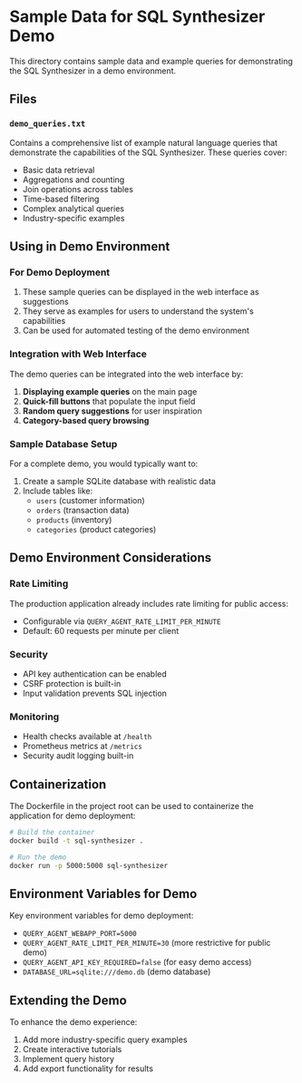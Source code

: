# Sample Data for SQL Synthesizer Demo

This directory contains sample data and example queries for demonstrating the SQL Synthesizer in a demo environment.

## Files

### `demo_queries.txt`
Contains a comprehensive list of example natural language queries that demonstrate the capabilities of the SQL Synthesizer. These queries cover:

- Basic data retrieval
- Aggregations and counting
- Join operations across tables
- Time-based filtering
- Complex analytical queries
- Industry-specific examples

## Using in Demo Environment

### For Demo Deployment
1. These sample queries can be displayed in the web interface as suggestions
2. They serve as examples for users to understand the system's capabilities
3. Can be used for automated testing of the demo environment

### Integration with Web Interface
The demo queries can be integrated into the web interface by:

1. **Displaying example queries** on the main page
2. **Quick-fill buttons** that populate the input field
3. **Random query suggestions** for user inspiration
4. **Category-based query browsing**

### Sample Database Setup
For a complete demo, you would typically want to:

1. Create a sample SQLite database with realistic data
2. Include tables like:
   - `users` (customer information)
   - `orders` (transaction data)
   - `products` (inventory)
   - `categories` (product categories)

## Demo Environment Considerations

### Rate Limiting
The production application already includes rate limiting for public access:
- Configurable via `QUERY_AGENT_RATE_LIMIT_PER_MINUTE`
- Default: 60 requests per minute per client

### Security
- API key authentication can be enabled
- CSRF protection is built-in
- Input validation prevents SQL injection

### Monitoring
- Health checks available at `/health`
- Prometheus metrics at `/metrics`
- Security audit logging built-in

## Containerization

The Dockerfile in the project root can be used to containerize the application for demo deployment:

```bash
# Build the container
docker build -t sql-synthesizer .

# Run the demo
docker run -p 5000:5000 sql-synthesizer
```

## Environment Variables for Demo

Key environment variables for demo deployment:
- `QUERY_AGENT_WEBAPP_PORT=5000`
- `QUERY_AGENT_RATE_LIMIT_PER_MINUTE=30` (more restrictive for public demo)
- `QUERY_AGENT_API_KEY_REQUIRED=false` (for easy demo access)
- `DATABASE_URL=sqlite:///demo.db` (demo database)

## Extending the Demo

To enhance the demo experience:
1. Add more industry-specific query examples
2. Create interactive tutorials
3. Implement query history
4. Add export functionality for results